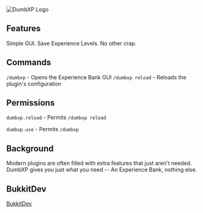 ![DumbXP Logo](http://home.turt2live.com/DumbXP-BukkitDev-Logo.png)


Features
-------

Simple GUI. Save Experience Levels. No other crap.


Commands
-------

`/dumbxp` - Opens the Experience Bank GUI
`/dumbxp reload` - Reloads the plugin's configuration


Permissions
------

`dumbxp.reload` - Permits `/dumbxp reload`

`dumbxp.use` - Permits `/dumbxp`


Background
------

Modern plugins are often filled with extra features that just aren't needed. DumbXP gives you just what you need -- An Experience Bank, nothing else.


BukkitDev
------

[BukkitDev](http://dev.bukkit.org/bukkit-plugins/dumbxp/)
